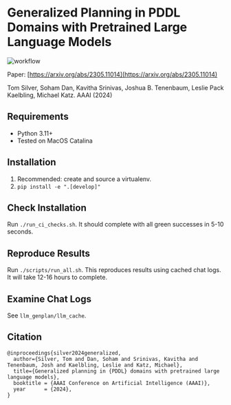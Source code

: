 # Generalized Planning in PDDL Domains with Pretrained Large Language Models

![workflow](https://github.com/tomsilver/llm-genplan/actions/workflows/ci.yml/badge.svg)

Paper: [https://arxiv.org/abs/2305.11014](https://arxiv.org/abs/2305.11014)

Tom Silver, Soham Dan, Kavitha Srinivas, Joshua B. Tenenbaum, Leslie Pack Kaelbling, Michael Katz. AAAI (2024)

## Requirements

- Python 3.11+
- Tested on MacOS Catalina

## Installation

1. Recommended: create and source a virtualenv.
2. `pip install -e ".[develop]"`

## Check Installation

Run `./run_ci_checks.sh`. It should complete with all green successes in 5-10 seconds.

## Reproduce Results

Run `./scripts/run_all.sh`. This reproduces results using cached chat logs. It will take 12-16 hours to complete.

## Examine Chat Logs

See `llm_genplan/llm_cache`.

## Citation

```
@inproceedings{silver2024generalized,
  author={Silver, Tom and Dan, Soham and Srinivas, Kavitha and Tenenbaum, Josh and Kaelbling, Leslie and Katz, Michael},
  title={Generalized planning in {PDDL} domains with pretrained large language models},
  booktitle = {AAAI Conference on Artificial Intelligence (AAAI)},
  year      = {2024},
}
```
